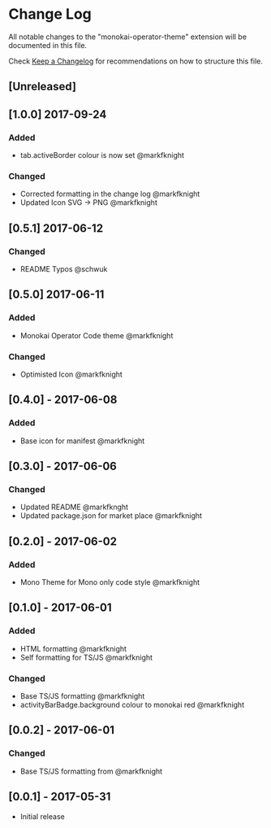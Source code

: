# Change Log
All notable changes to the "monokai-operator-theme" extension will be documented in this file.

Check [Keep a Changelog](http://keepachangelog.com/) for recommendations on how to structure this file.

## [Unreleased]

## [1.0.0] 2017-09-24
### Added
- tab.activeBorder colour is now set @markfknight
### Changed
- Corrected formatting in the change log @markfknight
- Updated Icon SVG -> PNG @markfknight

## [0.5.1] 2017-06-12
### Changed
- README Typos @schwuk

## [0.5.0] 2017-06-11
### Added
- Monokai Operator Code theme @markfknight

### Changed
- Optimisted Icon @markfknight

## [0.4.0] - 2017-06-08
### Added
- Base icon for manifest @markfknight

## [0.3.0] - 2017-06-06
### Changed
- Updated README @markfknght
- Updated package.json for market place @markfknight

## [0.2.0] - 2017-06-02
### Added
- Mono Theme for Mono only code style @markfknight

## [0.1.0] - 2017-06-01
### Added
- HTML formatting @markfknight
- Self formatting for TS/JS @markfknight

### Changed
- Base TS/JS formatting @markfknight
- activityBarBadge.background colour to monokai red @markfknight

## [0.0.2] - 2017-06-01
### Changed
- Base TS/JS formatting from @markfknight

## [0.0.1] - 2017-05-31
- Initial release
